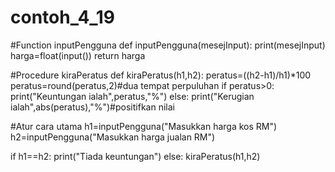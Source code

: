 # contoh_4_19
#Function inputPengguna
def inputPengguna(mesejInput):
    print(mesejInput)
    harga=float(input())
    return harga

#Procedure kiraPeratus
def kiraPeratus(h1,h2):
    peratus=((h2-h1)/h1)*100
    peratus=round(peratus,2)#dua tempat perpuluhan
    if peratus>0:
       print("Keuntungan ialah",peratus,"%")
    else:
      print("Kerugian ialah",abs(peratus),"%")#positifkan nilai

#Atur cara utama
h1=inputPengguna("Masukkan harga kos RM")
h2=inputPengguna("Masukkan harga jualan RM")

if h1==h2:
   print("Tiada keuntungan")
else:
   kiraPeratus(h1,h2)
